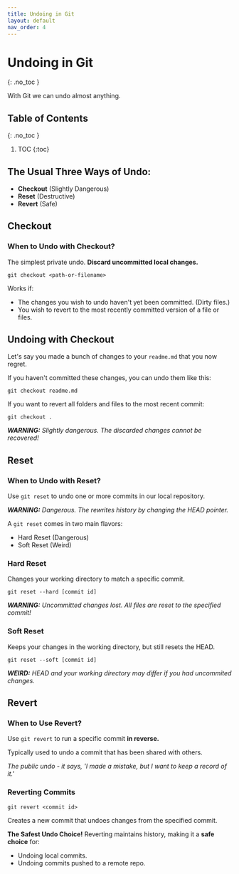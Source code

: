 ```yaml
---
title: Undoing in Git
layout: default
nav_order: 4
---
```

<!-- prettier-ignore-start -->
# Undoing in Git
{: .no_toc }

With Git we can undo almost anything.

## Table of Contents
{: .no_toc }

1. TOC
{:toc}

<!-- prettier-ignore-end -->

## The Usual Three Ways of Undo:
- **Checkout** (Slightly Dangerous)
- **Reset** (Destructive)
- **Revert** (Safe)

## Checkout

### When to Undo with Checkout?

The simplest private undo. **Discard uncommitted local changes.**
```
git checkout <path-or-filename>
```
Works if:

- The changes you wish to undo haven't yet been committed. (Dirty files.)
- You wish to revert to the most recently committed version of a file or files.

## Undoing with Checkout

Let's say you made a bunch of changes to your `readme.md` that you now regret.

If you haven't committed these changes, you can undo them like this:
```
git checkout readme.md
```
If you want to revert all folders and files to the most recent commit:
```
git checkout .
```
_**WARNING:** Slightly dangerous. The discarded changes cannot be recovered!_

## Reset

### When to Undo with Reset?

Use `git reset` to undo one or more commits in our local repository.

_**WARNING:** Dangerous. The rewrites history by changing the HEAD pointer._

A `git reset` comes in two main flavors:

- Hard Reset (Dangerous)
- Soft Reset (Weird)

### Hard Reset

Changes your working directory to match a specific commit.
```
git reset --hard [commit id]
```
_**WARNING:** Uncommitted changes lost. All files are reset to the specified commit!_

### Soft Reset

Keeps your changes in the working directory, but still resets the HEAD.
```
git reset --soft [commit id]
```
_**WEIRD:** HEAD and your working directory may differ if you had uncommited changes._

## Revert

### When to Use Revert?

Use `git revert` to run a specific commit **in reverse.**

Typically used to undo a commit that has been shared with others.

_The public undo - it says, 'I made a mistake, but I want to keep a record of it.'_

### Reverting Commits

```
git revert <commit id>
```
Creates a new commit that undoes changes from the specified commit.

**The Safest Undo Choice!**
Reverting maintains history, making it a **safe choice** for:
- Undoing local commits.
- Undoing commits pushed to a remote repo.
